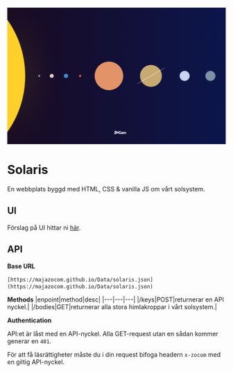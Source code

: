 ![poster](./poster.png)

# Solaris

En webbplats byggd med HTML, CSS & vanilla JS om vårt solsystem.

## UI

Förslag på UI hittar ni [här](https://www.figma.com/file/Snw8n1gba7Mbk6TCLEAB1A/JS-%2F-Solaris?node-id=0%3A1).

## API

**Base URL**

```
[https://majazocom.github.io/Data/solaris.json](https://majazocom.github.io/Data/solaris.json)
```

**Methods**
|enpoint|method|desc|
|---|---|---|
|/keys|POST|returnerar en API nyckel.|
|/bodies|GET|returnerar alla stora himlakroppar i vårt solsystem.|

**Authentication**

API:et är låst med en API-nyckel. Alla GET-request utan en sådan kommer generar en `401`.

För att få läsrättigheter måste du i din request bifoga headern `x-zocom` med en giltig API-nyckel.
